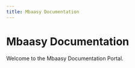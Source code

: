 ```yaml
---
title: Mbaasy Documentation
---
```


# Mbaasy Documentation

Welcome to the Mbaasy Documentation Portal.
